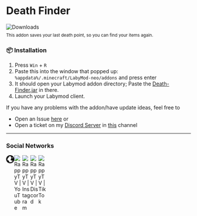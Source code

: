 # Death Finder
![Downloads](https://labybadges-delta.vercel.app/api/downloads/deathfinder/formatted)<br>
<sub>This addon saves your last death point, so you can find your items again.</sub>

### 📦 Installation
1. Press `Win` + `R`
2. Paste this into the window that popped up: `%appdata%/.minecraft/LabyMod-neo/addons` and press enter
3. It should open your Labymod addon directory; Paste the [Death-Finder.jar](https://github.com/RappyLabyAddons/Death-Finder/releases/latest/download/Death-Finder.jar) in there.
4. Launch your Labymod client.

If you have any problems with the addon/have update ideas, feel free to
- Open an Issue [here](https://github.com/RappyLabyAddons/Death-Finder/issues/new/choose)
  or
- Open a ticket on my [Discord Server](https://rappytv.com/server) in [this](https://discord.com/channels/815912035124248587/840285653946204181) channel

---

### Social Networks

[<img align="left" alt="RappyTV | Website" width="22px" src="https://raw.githubusercontent.com/iconic/open-iconic/master/svg/globe.svg" />][website]
[<img align="left" alt="RappyTV | YouTube" width="22px" src="https://cdn.jsdelivr.net/npm/simple-icons@v3/icons/youtube.svg" />][youtube]
[<img align="left" alt="RappyTV | Instagram" width="22px" src="https://cdn.jsdelivr.net/npm/simple-icons@v3/icons/instagram.svg" />][instagram]
[<img align="left" alt="RappyTV | Discord" width="22px" src="https://cdn.jsdelivr.net/npm/simple-icons@v3/icons/discord.svg" />][server]
[<img align="left" alt="RappyTV | TikTok" width="22px" src="https://cdn.jsdelivr.net/npm/simple-icons@v3/icons/tiktok.svg" />][tiktok]

[website]: https://rappytv.com/
[youtube]: https://youtube.com/c/RappyTVTutorials
[instagram]: https://instagram.com/rappyytv
[server]: https://rappytv.com/server
[tiktok]: https://tiktok.com/@rappytv
